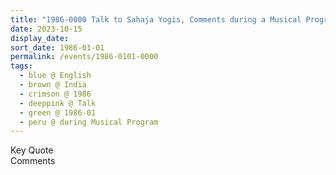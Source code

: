 ```yaml
---
title: "1986-0000 Talk to Sahaja Yogis, Comments during a Musical Program, India Tour, India"
date: 2023-10-15
display_date: 
sort_date: 1986-01-01
permalink: /events/1986-0101-0000
tags:
  - blue @ English
  - brown @ India
  - crimson @ 1986
  - deeppink @ Talk
  - green @ 1986-01
  - peru @ during Musical Program
---
```


<wave-list>
  <list-title color="green" width="75">Key Quote</list-title>
  <list-item color="BlanchedAlmond"  width="200"></list-item>
  <list-item color="Lavender"></list-item>
  <list-item color="BlanchedAlmond"></list-item>
</wave-list>

<br>

<wave-list>
  <list-title color="green" width="75">Comments</list-title>
  <list-item color="BlanchedAlmond"  width="200"></list-item>
  <list-item color="Lavender"></list-item>
  <list-item color="BlanchedAlmond"></list-item>
</wave-list>